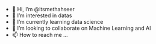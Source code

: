 - 👋 Hi, I’m @itsmethahseer
- 👀 I’m interested in datas
- 🌱 I’m currently learning data science
- 💞️ I’m looking to collaborate on Machine Learning and AI
- 📫 How to reach me ...

<!---
itsmethahseer/itsmethahseer is a ✨ special ✨ repository because its `README.md` (this file) appears on your GitHub profile.
You can click the Preview link to take a look at your changes.
--->
